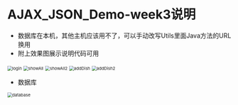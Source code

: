 # AJAX_JSON_Demo-week3说明

- 数据库在本机，其他主机应该用不了，可以手动改写Utils里面Java方法的URL换用
- 附上效果图展示说明代码可用

<img src="https://gitee.com/eurekatenet/note-picture/raw/master/img/202404051627056.png" alt="login" style="zoom: 67%;" />

<img src="https://gitee.com/eurekatenet/note-picture/raw/master/img/202404051628731.png" alt="showAll" style="zoom:67%;" />

<img src="https://gitee.com/eurekatenet/note-picture/raw/master/img/202404051628710.png" alt="showAll2" style="zoom:67%;" />

<img src="https://gitee.com/eurekatenet/note-picture/raw/master/img/202404051628715.png" alt="addDish" style="zoom:67%;" />

<img src="https://gitee.com/eurekatenet/note-picture/raw/master/img/202404051628165.png" alt="addDish2" style="zoom:67%;" />

- 数据库

<img src="https://gitee.com/eurekatenet/note-picture/raw/master/img/202404051629137.png" alt="database" style="zoom:67%;" />